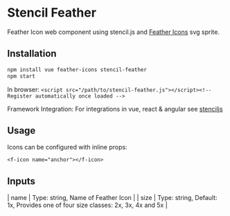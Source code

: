 # Stencil Feather
Feather Icon web component using stencil.js and [Feather Icons](https://feathericons.com/) svg sprite.

## Installation

```bash
npm install vue feather-icons stencil-feather
npm start
```

In browser:
```<script src="/path/to/stencil-feather.js"></script><!-- Register automatically once loaded -->```

Framework Integration:
For integrations in vue, react & angular see [stenciljs](https://stenciljs.com/docs/overview) 


## Usage
Icons can be configured with inline props:

```<f-icon name="anchor"></f-icon>```

## Inputs
| name  | Type: string, Name of Feather Icon |
| size  | Type: string, Default: 1x, Provides one of four size classes: 2x, 3x, 4x and 5x  |


